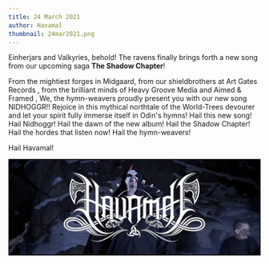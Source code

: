 ```yaml
---
title: 24 March 2021
author: Havamal
thumbnail: 24mar2021.png
---
```


Einherjars and Valkyries, behold!
The ravens finally brings forth a new song from our upcoming saga **The Shadow Chapter**!

From the mightiest forges in Midgaard, from our shieldbrothers at Art Gates Records , from the brilliant minds of Heavy Groove Media and Aimed & Framed , We, the hymn-weavers proudly present you with our new song NIDHOGGR!!
Rejoice in this mythical northtale of the World-Trees devourer and let your spirit fully immerse itself in Odin's hymns!
Hail this new song! Hail Nidhoggr! Hail the dawn of the new album! Hail the Shadow Chapter! Hail the hordes that listen now! Hail the hymn-weavers!

Hail Havamal!

![24mar2021.png](./24mar2021.png)
